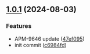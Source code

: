 ## [1.0.1](https://hoangtrucit.github.com/hoangtrucit/test-release/compare/c6984fd66596da6c482ebe04326f82e13cba9849...1.0.1) (2024-08-03)

### Features

* APM-9646 update ([47ef095](https://hoangtrucit.github.com/hoangtrucit/test-release/commit/47ef095baa9a854180311a439b34cbf0fedc61d5))
* init commit ([c6984fd](https://hoangtrucit.github.com/hoangtrucit/test-release/commit/c6984fd66596da6c482ebe04326f82e13cba9849))
